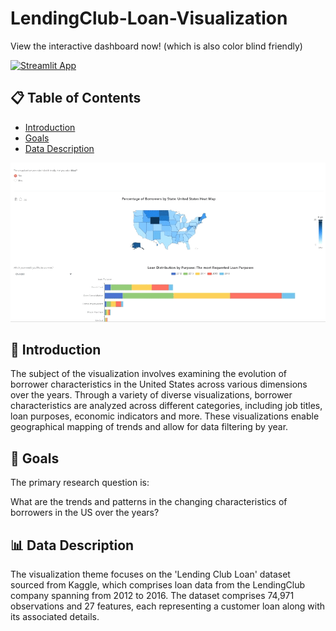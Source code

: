 # LendingClub-Loan-Visualization
View the interactive dashboard now! (which is also color blind friendly)

[![Streamlit App](https://static.streamlit.io/badges/streamlit_badge_black_white.svg)](https://itay-saig-lendingclub-loan--usa-borrowers-visualizations-d543hb.streamlit.app/)

## :clipboard: Table of Contents
  * [Introduction](#bookmark_tabs-introduction)
  * [Goals](#dart-goals)
  * [Data Description](#bar_chart-data-description)

![](docs/LendingClub_dashboard.gif)

## :bookmark_tabs: Introduction
The subject of the visualization involves examining the evolution of borrower characteristics in the United States across various dimensions over the years. 
Through a variety of diverse visualizations, borrower characteristics are analyzed across different categories, including job titles, loan purposes, economic indicators and more. These visualizations enable geographical mapping of trends and allow for data filtering by year.

## :dart: Goals
The primary research question is:

What are the trends and patterns in the changing characteristics of borrowers in the US over the years?

## :bar_chart: Data Description
The visualization theme focuses on the 'Lending Club Loan' dataset sourced from Kaggle, which comprises loan data from the LendingClub company spanning from 2012 to 2016. The dataset comprises 74,971 observations and 27 features, each representing a customer loan along with its associated details.
